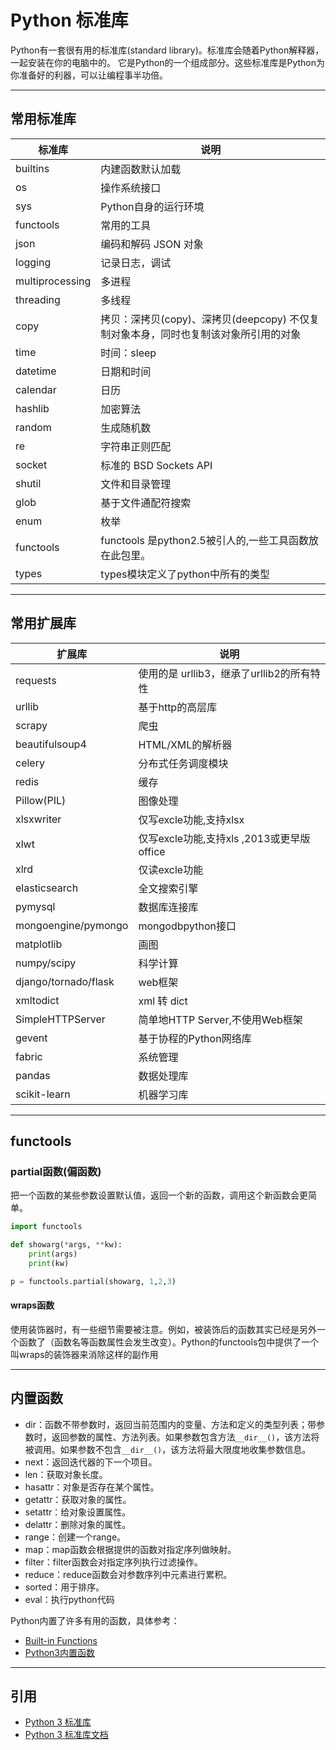 # Python 标准库

Python有一套很有用的标准库(standard library)。标准库会随着Python解释器，一起安装在你的电脑中的。 它是Python的一个组成部分。这些标准库是Python为你准备好的利器，可以让编程事半功倍。

---
## 常用标准库

| 标准库 | 说明 |
| --- | --- |
| builtins | 内建函数默认加载 |
| os | 操作系统接口 |
| sys | Python自身的运行环境 |
| functools | 常用的工具 |
| json | 编码和解码 JSON 对象 |
| logging | 记录日志，调试 |
| multiprocessing | 多进程 |
| threading | 多线程 |
| copy | 拷贝：深拷贝(copy)、深拷贝(deepcopy) 不仅复制对象本身，同时也复制该对象所引用的对象|
| time | 时间：sleep |
| datetime | 日期和时间 |
| calendar | 日历 |
| hashlib | 加密算法 |
| random | 生成随机数 |
| re | 字符串正则匹配 |
| socket | 标准的 BSD Sockets API |
| shutil | 文件和目录管理 |
| glob | 基于文件通配符搜索 |
| enum | 枚举 |
| functools | functools 是python2.5被引人的,一些工具函数放在此包里。 |
| types | types模块定义了python中所有的类型 |

---
## 常用扩展库

| 扩展库 | 说明 |
| --- | --- |
| requests | 使用的是 urllib3，继承了urllib2的所有特性 |
| urllib | 基于http的高层库 |
| scrapy | 爬虫 |
| beautifulsoup4 | HTML/XML的解析器 |
| celery | 分布式任务调度模块 |
| redis | 缓存 |
| Pillow(PIL) | 图像处理 |
| xlsxwriter | 仅写excle功能,支持xlsx |
| xlwt | 仅写excle功能,支持xls ,2013或更早版office |
| xlrd | 仅读excle功能 |
| elasticsearch | 全文搜索引擎 |
| pymysql | 数据库连接库 |
| mongoengine/pymongo | mongodbpython接口 |
| matplotlib | 画图 |
| numpy/scipy | 科学计算 |
| django/tornado/flask | web框架 |
| xmltodict | xml 转 dict |
| SimpleHTTPServer | 简单地HTTP Server,不使用Web框架 |
| gevent | 基于协程的Python网络库 |
| fabric | 系统管理 |
| pandas | 数据处理库 |
| scikit-learn | 机器学习库 |


--- 
## functools

### partial函数(偏函数)

把一个函数的某些参数设置默认值，返回一个新的函数，调用这个新函数会更简单。

```python
import functools

def showarg(*args, **kw):
    print(args)
    print(kw)

p = functools.partial(showarg, 1,2,3)
```

#### wraps函数

使用装饰器时，有一些细节需要被注意。例如，被装饰后的函数其实已经是另外一个函数了（函数名等函数属性会发生改变）。Python的functools包中提供了一个叫wraps的装饰器来消除这样的副作用

---
## 内置函数

- dir：函数不带参数时，返回当前范围内的变量、方法和定义的类型列表；带参数时，返回参数的属性、方法列表。如果参数包含方法`__dir__()`，该方法将被调用。如果参数不包含`__dir__()`，该方法将最大限度地收集参数信息。
- next：返回迭代器的下一个项目。
- len：获取对象长度。
- hasattr：对象是否存在某个属性。
- getattr：获取对象的属性。
- setattr：给对象设置属性。
- delattr：删除对象的属性。
- range：创建一个range。
- map：map函数会根据提供的函数对指定序列做映射。
- filter：filter函数会对指定序列执行过滤操作。
- reduce：reduce函数会对参数序列中元素进行累积。
- sorted：用于排序。
- eval：执行python代码

Python内置了许多有用的函数，具体参考：

- [Built-in Functions](https://docs.python.org/3/library/functions.html)
- [Python3内置函数](http://www.runoob.com/python3/python3-built-in-functions.html)


---
## 引用

- [Python 3 标准库](http://docspy3zh.readthedocs.io/en/latest/library/)
- [Python 3 标准库文档](https://docs.python.org/3/library/index.html)
